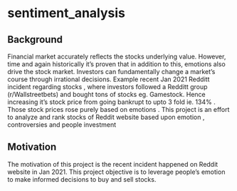 # sentiment_analysis

## Background
Financial market accurately reflects the stocks underlying value. However, time and again historically it’s proven that in addition to this, emotions also drive the stock market. Investors can fundamentally change a market’s course through irrational decisions. Example recent Jan 2021 Redditt incident regarding stocks , where investors followed a Redditt group (r/Wallstreetbets) and bought tons of stocks eg. Gamestock. Hence increasing it’s stock price from going bankrupt  to upto 3 fold ie. 134% . Those stock prices rose purely based on emotions . This project is an effort to analyze and rank stocks of Reddit website based upon emotion , controversies and people investment

## Motivation 
The motivation of this project is the recent incident happened on Reddit website in Jan 2021. This project objective is to leverage people’s emotion to make informed decisions to buy and sell stocks.
